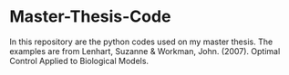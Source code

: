 # Master-Thesis-Code

In this repository are the python codes used on my master thesis. 
The examples are from Lenhart, Suzanne & Workman, John. (2007). Optimal Control Applied to Biological Models. 

